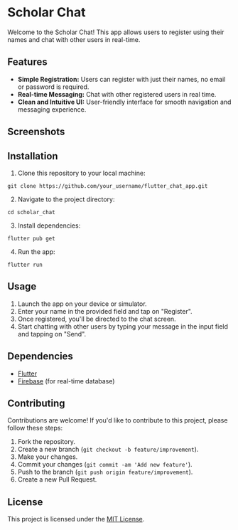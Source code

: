 # Scholar Chat

Welcome to the Scholar Chat! This app allows users to register using their names and chat with other users in real-time.

## Features

- **Simple Registration:** Users can register with just their names, no email or password is required.
- **Real-time Messaging:** Chat with other registered users in real time.
- **Clean and Intuitive UI:** User-friendly interface for smooth navigation and messaging experience.

## Screenshots



## Installation

1. Clone this repository to your local machine:

```
git clone https://github.com/your_username/flutter_chat_app.git
```

2. Navigate to the project directory:

```
cd scholar_chat
```

3. Install dependencies:

```
flutter pub get
```

4. Run the app:

```
flutter run
```

## Usage

1. Launch the app on your device or simulator.
2. Enter your name in the provided field and tap on "Register".
3. Once registered, you'll be directed to the chat screen.
4. Start chatting with other users by typing your message in the input field and tapping on "Send".

## Dependencies

- [Flutter](https://flutter.dev/)
- [Firebase](https://firebase.google.com/) (for real-time database)

## Contributing

Contributions are welcome! If you'd like to contribute to this project, please follow these steps:

1. Fork the repository.
2. Create a new branch (`git checkout -b feature/improvement`).
3. Make your changes.
4. Commit your changes (`git commit -am 'Add new feature'`).
5. Push to the branch (`git push origin feature/improvement`).
6. Create a new Pull Request.

## License

This project is licensed under the [MIT License](LICENSE).

